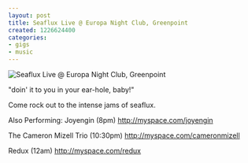 ```yaml
---
layout: post
title: Seaflux Live @ Europa Night Club, Greenpoint
created: 1226624400
categories: 
- gigs
- music
---
```

![Seaflux Live @ Europa Night Club, Greenpoint](http://files.bubblehouse.org.s3.amazonaws.com/flyers/2008-11-13_flyer.jpg)

"doin' it to you in your ear-hole, baby!"

Come rock out to the intense jams of seaflux.

Also Performing:
Joyengin (8pm)
http://myspace.com/joyengin

The Cameron Mizell Trio (10:30pm)
http://myspace.com/cameronmizell

Redux (12am)
http://myspace.com/redux

